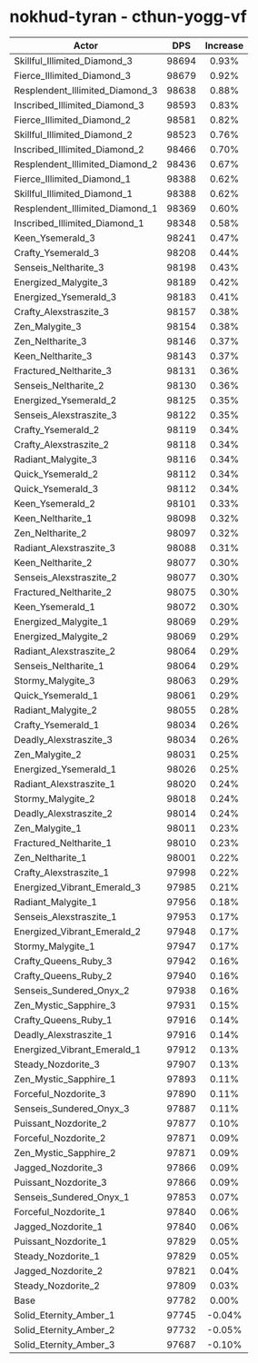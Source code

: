 # nokhud-tyran - cthun-yogg-vf
| Actor | DPS | Increase |
|---|:---:|:---:|
|Skillful_Illimited_Diamond_3|98694|0.93%|
|Fierce_Illimited_Diamond_3|98679|0.92%|
|Resplendent_Illimited_Diamond_3|98638|0.88%|
|Inscribed_Illimited_Diamond_3|98593|0.83%|
|Fierce_Illimited_Diamond_2|98581|0.82%|
|Skillful_Illimited_Diamond_2|98523|0.76%|
|Inscribed_Illimited_Diamond_2|98466|0.70%|
|Resplendent_Illimited_Diamond_2|98436|0.67%|
|Fierce_Illimited_Diamond_1|98388|0.62%|
|Skillful_Illimited_Diamond_1|98388|0.62%|
|Resplendent_Illimited_Diamond_1|98369|0.60%|
|Inscribed_Illimited_Diamond_1|98348|0.58%|
|Keen_Ysemerald_3|98241|0.47%|
|Crafty_Ysemerald_3|98208|0.44%|
|Senseis_Neltharite_3|98198|0.43%|
|Energized_Malygite_3|98189|0.42%|
|Energized_Ysemerald_3|98183|0.41%|
|Crafty_Alexstraszite_3|98157|0.38%|
|Zen_Malygite_3|98154|0.38%|
|Zen_Neltharite_3|98146|0.37%|
|Keen_Neltharite_3|98143|0.37%|
|Fractured_Neltharite_3|98131|0.36%|
|Senseis_Neltharite_2|98130|0.36%|
|Energized_Ysemerald_2|98125|0.35%|
|Senseis_Alexstraszite_3|98122|0.35%|
|Crafty_Ysemerald_2|98119|0.34%|
|Crafty_Alexstraszite_2|98118|0.34%|
|Radiant_Malygite_3|98116|0.34%|
|Quick_Ysemerald_2|98112|0.34%|
|Quick_Ysemerald_3|98112|0.34%|
|Keen_Ysemerald_2|98101|0.33%|
|Keen_Neltharite_1|98098|0.32%|
|Zen_Neltharite_2|98097|0.32%|
|Radiant_Alexstraszite_3|98088|0.31%|
|Keen_Neltharite_2|98077|0.30%|
|Senseis_Alexstraszite_2|98077|0.30%|
|Fractured_Neltharite_2|98075|0.30%|
|Keen_Ysemerald_1|98072|0.30%|
|Energized_Malygite_1|98069|0.29%|
|Energized_Malygite_2|98069|0.29%|
|Radiant_Alexstraszite_2|98064|0.29%|
|Senseis_Neltharite_1|98064|0.29%|
|Stormy_Malygite_3|98063|0.29%|
|Quick_Ysemerald_1|98061|0.29%|
|Radiant_Malygite_2|98055|0.28%|
|Crafty_Ysemerald_1|98034|0.26%|
|Deadly_Alexstraszite_3|98034|0.26%|
|Zen_Malygite_2|98031|0.25%|
|Energized_Ysemerald_1|98026|0.25%|
|Radiant_Alexstraszite_1|98020|0.24%|
|Stormy_Malygite_2|98018|0.24%|
|Deadly_Alexstraszite_2|98014|0.24%|
|Zen_Malygite_1|98011|0.23%|
|Fractured_Neltharite_1|98010|0.23%|
|Zen_Neltharite_1|98001|0.22%|
|Crafty_Alexstraszite_1|97998|0.22%|
|Energized_Vibrant_Emerald_3|97985|0.21%|
|Radiant_Malygite_1|97956|0.18%|
|Senseis_Alexstraszite_1|97953|0.17%|
|Energized_Vibrant_Emerald_2|97948|0.17%|
|Stormy_Malygite_1|97947|0.17%|
|Crafty_Queens_Ruby_3|97942|0.16%|
|Crafty_Queens_Ruby_2|97940|0.16%|
|Senseis_Sundered_Onyx_2|97938|0.16%|
|Zen_Mystic_Sapphire_3|97931|0.15%|
|Crafty_Queens_Ruby_1|97916|0.14%|
|Deadly_Alexstraszite_1|97916|0.14%|
|Energized_Vibrant_Emerald_1|97912|0.13%|
|Steady_Nozdorite_3|97907|0.13%|
|Zen_Mystic_Sapphire_1|97893|0.11%|
|Forceful_Nozdorite_3|97890|0.11%|
|Senseis_Sundered_Onyx_3|97887|0.11%|
|Puissant_Nozdorite_2|97877|0.10%|
|Forceful_Nozdorite_2|97871|0.09%|
|Zen_Mystic_Sapphire_2|97871|0.09%|
|Jagged_Nozdorite_3|97866|0.09%|
|Puissant_Nozdorite_3|97866|0.09%|
|Senseis_Sundered_Onyx_1|97853|0.07%|
|Forceful_Nozdorite_1|97840|0.06%|
|Jagged_Nozdorite_1|97840|0.06%|
|Puissant_Nozdorite_1|97829|0.05%|
|Steady_Nozdorite_1|97829|0.05%|
|Jagged_Nozdorite_2|97821|0.04%|
|Steady_Nozdorite_2|97809|0.03%|
|Base|97782|0.00%|
|Solid_Eternity_Amber_1|97745|-0.04%|
|Solid_Eternity_Amber_2|97732|-0.05%|
|Solid_Eternity_Amber_3|97687|-0.10%|
